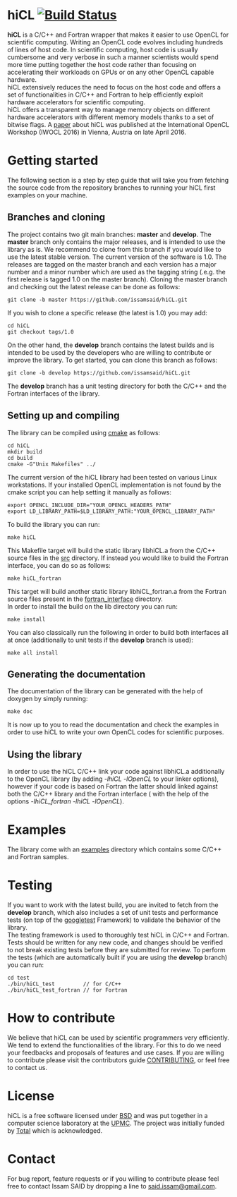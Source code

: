 # hiCL [![Build Status](https://travis-ci.org/issamsaid/hiCL.svg?branch=develop)](https://travis-ci.org/issamsaid/hiCL)
<b>hiCL</b> is a C/C++ and Fortran wrapper that makes it easier to use OpenCL
for scientific computing. Writing an OpenCL code evolves including hundreds 
of lines of host code. In scientific computing, host code is usually cumbersome
and very verbose in such a manner scientists would spend more time putting 
together the host code rather than focusing on accelerating their workloads
on GPUs or on any other OpenCL capable hardware.<br/>
hiCL extensively reduces the need to focus on the host code and offers a set
of functionalities in C/C++ and Fortran to help efficiently exploit hardware
accelerators for scientific computing.<br/>
hiCL offers a transparent way to manage memory objects on different hardware 
accelerators with different memory models thanks to a set of bitwise flags.
A [paper](http://dl.acm.org/citation.cfm?id=2909453) about hiCL was published
at the International OpenCL Workshop (IWOCL 2016) in Vienna, Austria on late
April 2016.

# Getting started
The following section is a step by step guide that will take you from fetching
the source code from the repository branches to running your hiCL first examples
on your machine.

## Branches and cloning
The project contains two git main branches: **master** and **develop**. 
The **master** branch only contains the major releases, and 
is intended to use the library as is.
We recommend to clone from this branch if you would like to use 
the latest stable version. 
The current version of the software is 1.0.
The releases are tagged on the master branch and each version has a major
number and a minor number which are used as the tagging string (.e.g. the 
first release is tagged 1.0 on the master branch).
Cloning the master branch and checking out the latest release can
be done as follows:
```
git clone -b master https://github.com/issamsaid/hiCL.git
```
If you wish to clone a specific release (the latest is 1.0) you may add:
```
cd hiCL
git checkout tags/1.0
``` 
On the other hand, the **develop** branch contains the latest builds and is
intended to be used by the developers who are willing to contribute or improve 
the library. To get started, you can clone this branch as follows:
```
git clone -b develop https://github.com/issamsaid/hiCL.git
```
The **develop** branch has a unit testing directory for both the C/C++ and the
Fortran interfaces of the library.

## Setting up and compiling
The library can be compiled using [cmake](https://cmake.org/) as follows:
```
cd hiCL
mkdir build
cd build
cmake -G"Unix Makefiles" ../
```
The current version of the hiCL library had been tested on various Linux 
workstations.
If your installed OpenCL implementation is not found by the cmake script you 
can help setting it manually as follows:
```
export OPENCL_INCLUDE_DIR="YOUR_OPENCL_HEADERS_PATH"
export LD_LIBRARY_PATH=$LD_LIBRARY_PATH:"YOUR_OPENCL_LIBRARY_PATH"
```
To build the library you can run:
```
make hiCL
```
This Makefile target will build the static library libhiCL.a from the C/C++ 
source files in the [src](https://github.com/issamsaid/hiCL/tree/master/src)
directory. 
If instead you would like to build the Fortran interface, you can do so as
 follows:
```
make hiCL_fortran
```
This target will build another static library libhiCL_fortran.a from the Fortran
source files present in the 
[fortran_interface](https://github.com/issamsaid/hiCL/tree/master/fortran_interface)
directory.<br/>
In order to install the build on the lib directory you can run:
```
make install
```
You can also classically run the following in order to build both interfaces
all at once (additionally to unit tests if the **develop** branch is used): 
```
make all install
```

## Generating the documentation
The documentation of the library can be generated with the help of doxygen
by simply running:
```
make doc
```
It is now up to you to read the documentation and check the examples in order 
to use hiCL to write your own OpenCL codes for scientific purposes.

## Using the library
In order to use the hiCL C/C++ link your code against libhiCL.a additionally to 
the OpenCL library (by adding 
*-lhiCL -lOpenCL* to your linker options), 
however if your code is based on Fortran the 
latter should linked against both the C/C++ library and the Fortran interface (
with the help of the options *-lhiCL_fortran -lhiCL -lOpenCL*).<br/>

# Examples
The library come with an [examples](https://github.com/issamsaid/hiCL/tree/master/examples)
directory which contains some C/C++ and Fortran samples.  
# Testing
If you want to work with the latest build, you are invited to fetch from the 
**develop** branch, which also includes a set of unit tests and performance 
tests (on top of the [googletest](https://github.com/google/googletest/) 
Framework) to validate the behavior of the library.<br/>
The testing framework is used to thoroughly test hiCL in C/C++ and Fortran. 
Tests should be written for any new code, and changes should be verified to not 
break existing tests before they are submitted for review. 
To perform the tests (which are automatically built if you are using the 
**develop** branch) you can run:
```
cd test
./bin/hiCL_test         // for C/C++
./bin/hiCL_test_fortran // for Fortran
```

# How to contribute
We believe that hiCL can be used by scientific programmers very efficiently.
We tend to extend the functionalities of the library. For this to do
we need your feedbacks and proposals of features and use cases.
If you are willing to contribute please visit the contributors guide
[CONTRIBUTING](https://github.com/issamsaid/hiCL/tree/master/CONTRIBUTING.md),
or feel free to contact us.

# License
hiCL is a free software licensed under [BSD](https://github.com/issamsaid/hiCL/tree/master/LICENSE.md) 
and was put together in a computer science laboratory at the [UPMC](www.upmc.fr). 
The project was initially funded by [Total](www.total.com) which is acknowledged.

# Contact
For bug report, feature requests or if you willing to contribute please 
feel free to contact Issam SAID by dropping a line to said.issam@gmail.com.